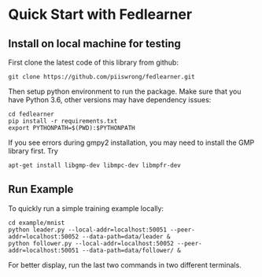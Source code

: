 # Quick Start with Fedlearner

## Install on local machine for testing

First clone the latest code of this library from github:

```
git clone https://github.com/piiswrong/fedlearner.git
```

Then setup python environment to run the package. Make sure that you have Python 3.6, other versions may have dependency issues:

```
cd fedlearner
pip install -r requirements.txt
export PYTHONPATH=$(PWD):$PYTHONPATH
```

If you see errors during gmpy2 installation, you may need to install the GMP library first. Try

```
apt-get install libgmp-dev libmpc-dev libmpfr-dev
```

## Run Example

To quickly run a simple training example locally:

```
cd example/mnist
python leader.py --local-addr=localhost:50051 --peer-addr=localhost:50052 --data-path=data/leader &
python follower.py --local-addr=localhost:50052 --peer-addr=localhost:50051 --data-path=data/follower/ &
```

For better display, run the last two commands in two different terminals.